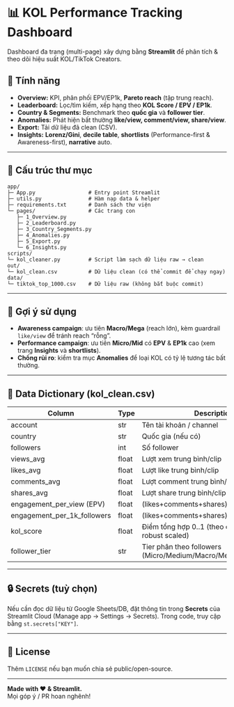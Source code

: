 # 📊 KOL Performance Tracking Dashboard

Dashboard đa trang (multi-page) xây dựng bằng **Streamlit** để phân tích & theo dõi hiệu suất KOL/TikTok Creators.

## 🚀 Tính năng
- **Overview:** KPI, phân phối EPV/EP1k, **Pareto reach** (tập trung reach).
- **Leaderboard:** Lọc/tìm kiếm, xếp hạng theo **KOL Score / EPV / EP1k**.
- **Country & Segments:** Benchmark theo **quốc gia** và **follower tier**.
- **Anomalies:** Phát hiện bất thường **like/view, comment/view, share/view**.
- **Export:** Tải dữ liệu đã clean (CSV).
- **Insights:** **Lorenz/Gini**, **decile table**, **shortlists** (Performance-first & Awareness-first), **narrative** auto.

---

## 📂 Cấu trúc thư mục

```text
app/
├─ App.py                 # Entry point Streamlit
├─ utils.py               # Hàm nạp data & helper
├─ requirements.txt       # Danh sách thư viện
└─ pages/                 # Các trang con
   ├─ 1_Overview.py
   ├─ 2_Leaderboard.py
   ├─ 3_Country_Segments.py
   ├─ 4_Anomalies.py
   ├─ 5_Export.py
   └─ 6_Insights.py
scripts/
└─ kol_cleaner.py         # Script làm sạch dữ liệu raw → clean
out/
└─ kol_clean.csv          # Dữ liệu clean (có thể commit để chạy ngay)
data/
└─ tiktok_top_1000.csv    # Dữ liệu raw (không bắt buộc commit)
```

---

## 🧠 Gợi ý sử dụng

- **Awareness campaign**: ưu tiên **Macro/Mega** (reach lớn), kèm guardrail `like/view` để tránh reach “rỗng”.  
- **Performance campaign**: ưu tiên **Micro/Mid** có **EPV** & **EP1k** cao (xem trang **Insights** và **shortlists**).  
- **Chống rủi ro**: kiểm tra mục **Anomalies** để loại KOL có tỷ lệ tương tác bất thường.

---

## 📑 Data Dictionary (kol_clean.csv)

| Column                       | Type    | Description                                                   |
|-----------------------------|---------|---------------------------------------------------------------|
| account                     | str     | Tên tài khoản / channel                                      |
| country                     | str     | Quốc gia (nếu có)                                            |
| followers                   | int     | Số follower                                                   |
| views_avg                   | float   | Lượt xem trung bình/clip                                     |
| likes_avg                   | float   | Lượt like trung bình/clip                                    |
| comments_avg                | float   | Lượt comment trung bình/clip                                 |
| shares_avg                  | float   | Lượt share trung bình/clip                                   |
| engagement_per_view (EPV)   | float   | (likes+comments+shares)/views_avg                             |
| engagement_per_1k_followers | float   | (likes+comments+shares)/(followers/1000)                      |
| kol_score                   | float   | Điểm tổng hợp 0..1 (theo config.yaml, robust scaled)          |
| follower_tier               | str     | Tier phân theo followers (Micro/Medium/Macro/Mega)           |
---

## 🔒 Secrets (tuỳ chọn)

Nếu cần đọc dữ liệu từ Google Sheets/DB, đặt thông tin trong **Secrets** của Streamlit Cloud (Manage app → Settings → Secrets). Trong code, truy cập bằng `st.secrets["KEY"]`.

---

## 📜 License

Thêm `LICENSE` nếu bạn muốn chia sẻ public/open-source.

---

**Made with ❤️ & Streamlit.**  
Mọi góp ý / PR hoan nghênh!
